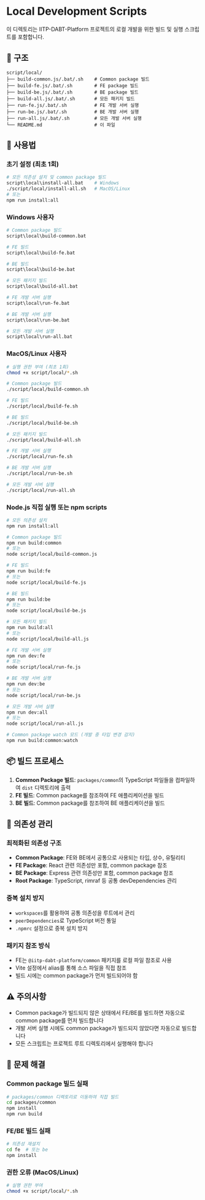 # Local Development Scripts

이 디렉토리는 IITP-DABT-Platform 프로젝트의 로컬 개발을 위한 빌드 및 실행 스크립트를 포함합니다.

## 📁 구조

```
script/local/
├── build-common.js/.bat/.sh    # Common package 빌드
├── build-fe.js/.bat/.sh        # FE package 빌드
├── build-be.js/.bat/.sh        # BE package 빌드
├── build-all.js/.bat/.sh       # 모든 패키지 빌드
├── run-fe.js/.bat/.sh          # FE 개발 서버 실행
├── run-be.js/.bat/.sh          # BE 개발 서버 실행
├── run-all.js/.bat/.sh         # 모든 개발 서버 실행
└── README.md                   # 이 파일
```

## 🚀 사용법

### 초기 설정 (최초 1회)
```bash
# 모든 의존성 설치 및 common package 빌드
script\local\install-all.bat    # Windows
./script/local/install-all.sh   # MacOS/Linux
# 또는
npm run install:all
```

### Windows 사용자
```bash
# Common package 빌드
script\local\build-common.bat

# FE 빌드
script\local\build-fe.bat

# BE 빌드
script\local\build-be.bat

# 모든 패키지 빌드
script\local\build-all.bat

# FE 개발 서버 실행
script\local\run-fe.bat

# BE 개발 서버 실행
script\local\run-be.bat

# 모든 개발 서버 실행
script\local\run-all.bat
```

### MacOS/Linux 사용자
```bash
# 실행 권한 부여 (최초 1회)
chmod +x script/local/*.sh

# Common package 빌드
./script/local/build-common.sh

# FE 빌드
./script/local/build-fe.sh

# BE 빌드
./script/local/build-be.sh

# 모든 패키지 빌드
./script/local/build-all.sh

# FE 개발 서버 실행
./script/local/run-fe.sh

# BE 개발 서버 실행
./script/local/run-be.sh

# 모든 개발 서버 실행
./script/local/run-all.sh
```

### Node.js 직접 실행 또는 npm scripts
```bash
# 모든 의존성 설치
npm run install:all

# Common package 빌드
npm run build:common
# 또는
node script/local/build-common.js

# FE 빌드
npm run build:fe
# 또는
node script/local/build-fe.js

# BE 빌드
npm run build:be
# 또는
node script/local/build-be.js

# 모든 패키지 빌드
npm run build:all
# 또는
node script/local/build-all.js

# FE 개발 서버 실행
npm run dev:fe
# 또는
node script/local/run-fe.js

# BE 개발 서버 실행
npm run dev:be
# 또는
node script/local/run-be.js

# 모든 개발 서버 실행
npm run dev:all
# 또는
node script/local/run-all.js

# Common package watch 모드 (개발 중 타입 변경 감지)
npm run build:common:watch
```

## 📦 빌드 프로세스

1. **Common Package 빌드**: `packages/common`의 TypeScript 파일들을 컴파일하여 `dist` 디렉토리에 출력
2. **FE 빌드**: Common package를 참조하여 FE 애플리케이션을 빌드
3. **BE 빌드**: Common package를 참조하여 BE 애플리케이션을 빌드

## 🔧 의존성 관리

### 최적화된 의존성 구조
- **Common Package**: FE와 BE에서 공통으로 사용되는 타입, 상수, 유틸리티
- **FE Package**: React 관련 의존성만 포함, common package 참조
- **BE Package**: Express 관련 의존성만 포함, common package 참조
- **Root Package**: TypeScript, rimraf 등 공통 devDependencies 관리

### 중복 설치 방지
- `workspaces`를 활용하여 공통 의존성을 루트에서 관리
- `peerDependencies`로 TypeScript 버전 통일
- `.npmrc` 설정으로 중복 설치 방지

### 패키지 참조 방식
- FE는 `@iitp-dabt-platform/common` 패키지를 로컬 파일 참조로 사용
- Vite 설정에서 alias를 통해 소스 파일을 직접 참조
- 빌드 시에는 common package가 먼저 빌드되어야 함

## ⚠️ 주의사항

- Common package가 빌드되지 않은 상태에서 FE/BE를 빌드하면 자동으로 common package를 먼저 빌드합니다
- 개발 서버 실행 시에도 common package가 빌드되지 않았다면 자동으로 빌드합니다
- 모든 스크립트는 프로젝트 루트 디렉토리에서 실행해야 합니다

## 🐛 문제 해결

### Common package 빌드 실패
```bash
# packages/common 디렉토리로 이동하여 직접 빌드
cd packages/common
npm install
npm run build
```

### FE/BE 빌드 실패
```bash
# 의존성 재설치
cd fe  # 또는 be
npm install
```

### 권한 오류 (MacOS/Linux)
```bash
# 실행 권한 부여
chmod +x script/local/*.sh
```
